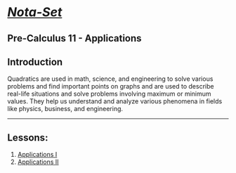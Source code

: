 # [***Nota-Set***](../../index.md)
## Pre-Calculus 11 - <i class="fa-solid fa-superscript"></i> Applications
## **Introduction**

Quadratics are used in math, science, and engineering to solve various problems and find important points on graphs and are used to describe real-life situations and solve problems involving maximum or minimum values. They help us understand and analyze various phenomena in fields like physics, business, and engineering.

---

## **Lessons**:

1. [Applications I](../../unav.md)
2. [Applications II](../../unav.md)

<link rel="stylesheet" href="https://cdnjs.cloudflare.com/ajax/libs/font-awesome/6.3.0/css/all.min.css">
